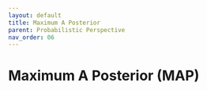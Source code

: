 ```yaml
---
layout: default
title: Maximum A Posterior
parent: Probabilistic Perspective
nav_order: 06
---
```


# Maximum A Posterior \(MAP\)

